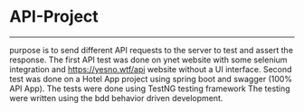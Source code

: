 # API-Project
-------------------------------------
purpose is to send different API requests to the server to test and assert the response.
The first API test was done on ynet website with some selenium integration and https://yesno.wtf/api website without a UI interface.
Second test was done on a Hotel App project using spring boot and swagger (100% API App).
The tests were done using TestNG testing framework
The testing were written using the bdd behavior driven development.

